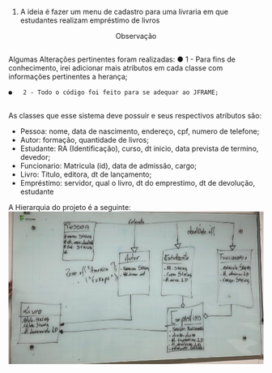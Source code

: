 1. A ideia é fazer um menu de cadastro para uma livraria em que estudantes realizam empréstimo de livros

<div align="center">Observação</div>

##

Algumas Alterações pertinentes foram realizadas: 
    ●   1 - Para fins de conhecimento, irei adicionar mais atributos em cada classe com informações pertinentes a herança;
    
    ●   2 - Todo o código foi feito para se adequar ao JFRAME; 

##

As classes que esse sistema deve possuir e seus respectivos atributos são:

- Pessoa: nome, data de nascimento, endereço, cpf, numero de telefone;
- Autor: formação, quantidade de livros;
- Estudante: RA (Identificação), curso, dt inicio, data prevista de termino, devedor;
- Funcionario: Matricula (id), data de admissão, cargo;
- Livro: Titulo, editora, dt de lançamento;
- Empréstimo: servidor, qual o livro, dt do emprestimo, dt de devolução, estudante

A Hierarquia do projeto é a seguinte: 
![Screenshot](screenshot.jpeg)